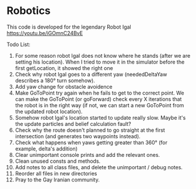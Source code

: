 # Robotics
This code is developed for the legendary Robot Igal
https://youtu.be/iGOmnC24BvE

Todo List:
  1. For some reason robot Igal does not know where he stands (after we are setting his location).
     When I tried to move it in the simulator before the first getLocation, it showed the right one
  2. Check why robot Igal goes to a different yaw (neededDeltaYaw describes a 180° turn somehow).
  3. Add yaw change for obstacle avoidence
  4. Make GoToPoint try again when he fails to get to the correct point.
     We can make the GoToPoint (or goForward) check every X iterations that the robot is in the right way
     (if not, we can start a new GoToPoint from the updated robot location).
  5. Somehow robot Igal's location started to update really slow. Maybe it's the update particles and belief calculation fault?
  6. Check why the route doesn't planned to go straight at the first intersection (and generates two waypoints instead).
  7. Check what happens when yaws getting greater than 360° (for example, delta's addition)
  8. Clear unimportant console prints and add the relevant ones.
  9. Clean unused consts and methods.
  10. Add notes to all class files, and delete the unimportant / debug notes.
  11. Reorder all files in new directories
  12. Pray to the Gay Iranian community.
